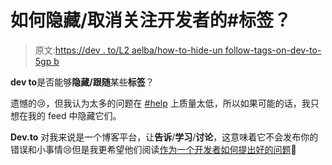 # 如何隐藏/取消关注开发者的#标签？

> 原文:[https://dev . to/L2 aelba/how-to-hide-un follow-tags-on-dev-to-5gp b](https://dev.to/l2aelba/how-to-hide-unfollow-tags-on-dev-to-5gpb)

**dev to**是否能够**隐藏/跟随**某些**标签**？

遗憾的😢，但我认为太多的问题在 [#help](https://dev.to/t/help) 上质量太低，所以如果可能的话，我只想在我的 feed 中隐藏它们。

**Dev.to** 对我来说是一个博客平台，让**告诉**/**学习**/**讨论**，这意味着它不会发布你的错误和小事情😢但是我更希望他们阅读[作为一个开发者如何提出好的问题](https://dev.to/frontendmentor/how-to-ask-good-questions-as-a-developer-51j5)🤗